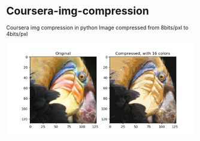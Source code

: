 # Coursera-img-compression
Coursera img compression in python
Image compressed from 8bits/pxl to 4bits/pxl

<img src ="Images/Figure.png">
